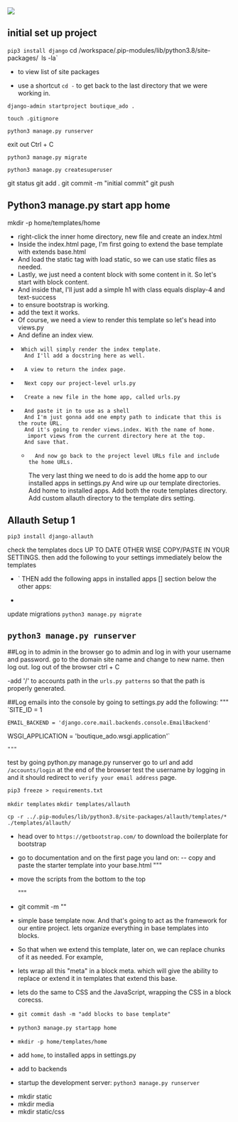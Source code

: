 <img src="https://codeinstitute.s3.amazonaws.com/fullstack/ci_logo_small.png" style="margin: 0;">

## initial set up project 
`pip3 install django`
cd /workspace/.pip-modules/lib/python3.8/site-packages/`
 `ls -la` 
 - to view list of site packages

 - use a shortcut `cd -` to get back to the last directory that we were working in.

`django-admin startproject boutique_ado .`

`touch .gitignore`

`python3 manage.py runserver`

exit out Ctrl + C

`python3 manage.py migrate`

`python3 manage.py createsuperuser`

git status 
git add .
git commit -m "initial commit"
git push

## Python3 manage.py start app home
mkdir -p home/templates/home
- right-click the inner home directory, new file and create an index.html
-   Inside the index.html page, I'm first going to extend the base template with extends base.html
-   And load the static tag with load static, so we can use static files as needed.
-   Lastly, we just need a content block with some content in it. So let's start with block content.
-   And inside that, I'll just add a simple h1 with class equals display-4 and text-success
-   to ensure bootstrap is working.
-    add the text it works.
-    Of course, we need a view to render this template so let's head into views.py
-    And define an index view.
-      Which will simply render the index template.
        And I'll add a docstring here as well.
-       A view to return the index page.
-       Next copy our project-level urls.py
-       Create a new file in the home app, called urls.py
-       And paste it in to use as a shell
        And I'm just gonna add one empty path to indicate that this is the route URL.
        And it's going to render views.index. With the name of home.
         import views from the current directory here at the top.
        And save that.
    -       And now go back to the project level URLs file and include the home URLs.
        The very last thing we need to do is add the home app to our installed apps in settings.py
        And wire up our template directories.
        Add home to installed apps.
        Add both the route templates directory.
        Add custom allauth directory to the template dirs setting.

## Allauth Setup 1
`pip3 install django-allauth`

<!-- go to settings to grab the documentation:
https://django-allauth.readthedocs.io/en/latest/installation.html

https://django-allauth.readthedocs.io/en/latest/installation.html -->

check the templates docs UP TO DATE OTHER WISE COPY/PASTE IN YOUR SETTINGS.
then add the following to your settings immediately below the templates

- `
THEN add the following apps in installed apps [] section below the other apps:

-

update migrations
`python3 manage.py migrate`

`python3 manage.py runserver`
-
##Log in to admin in the browser
go to admin and log in with your username and password.
go to the domain site name and change to new name. then log out.
log out of the browser ctrl + C

-add '/' to accounts path in the `urls.py patterns` so that the path is properly generated.

##Log emails into the console by going to settings.py
add the following:
    """
`SITE_ID = 1

`EMAIL_BACKEND = 'django.core.mail.backends.console.EmailBackend'`

WSGI_APPLICATION = 'boutique_ado.wsgi.application'`

    """
test by going python.py manage.py runserver
go to url and add `/accounts/login` at the end of the browser
test the username by logging in and it should redirect to `verify your email address` page.

`pip3 freeze > requirements.txt`

`mkdir templates`
`mkdir templates/allauth`

`cp -r ../.pip-modules/lib/python3.8/site-packages/allauth/templates/* ./templates/allauth/`

- head over to `https://getbootstrap.com/` to download the boilerplate for bootstrap

- go to documentation and on the first page you land on:
-- copy and paste the starter template into your base.html
    """
<meta http-equiv="X-UA-Compatible" content="ie=edge">

-  move the scripts from the bottom to the top

    """
- git commit -m ""

- simple base template now. And that's going to act as the framework for our entire project.
  lets organize everything in base templates into blocks.
- So that when we extend this template, later on, we can replace chunks of it as needed.
For example, 
- lets wrap all this "meta" in a block meta.
which will give the ability to replace or extend it in templates 
that extend this base.
- lets do the same to CSS and the JavaScript, wrapping the CSS in a block corecss.

- `git commit dash -m "add blocks to base template"`
-   `python3 manage.py startapp home`
- `mkdir -p home/templates/home`
- add `home`, to installed apps in settings.py
- add to backends 
- startup the development server: `python3 manage.py runserver`

<!-- *pre-receive hook declined:*
- found large files on my workspace and could not push to github. What you need to do is `.gitignore` them in the future if you should ever find them again.
it ignored these files below - have no idea where they came from but it  works now thank goodness. 
`core.Microsoft.Pytho.2803.1590767825`
`core.Microsoft.Pytho.6042.159076802` -->

- mkdir static
- mkdir media
- mkdir static/css

<!-- - css framework: https://bulma.io/  -  ensures that whenever we use font awesome icons.
They will always stay perfectly centred and have a consistent size.

- go to lato in google fonts and select for the css in base css.
add `<link href="https://fonts.googleapis.com/css2?family=Lato:it.al,wght@0,100;0,400;0,700;0,900;1,300;1,400;1,700;1,900&display=swap" rel="stylesheet">`
`<link href="https://fonts.googleapis.com/css2?family=Lato&display=swap" rel="stylesheet">`
to main core.css block.

- go to font awesome account and sign in:`https://fontawesome.com/icons?d=gallery`
`https://fontawesome.com/`

- add kit code: `<script src="https://kit.fontawesome.com/1e03de6694.js" crossorigin="anonymous"></script>` -->

